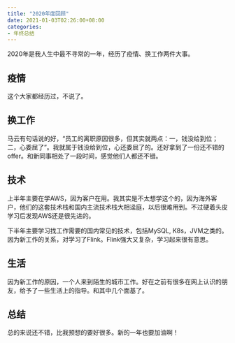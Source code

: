 ```yaml
---
title: "2020年度回顾"
date: 2021-01-03T02:26:00+08:00
categories:
- 年终总结
---
```


2020年是我人生中最不寻常的一年，经历了疫情、换工作两件大事。

## 疫情

这个大家都经历过，不说了。

## 换工作

马云有句话说的好，“员工的离职原因很多，但其实就两点：一，钱没给到位；二，心委屈了”。我就属于钱没给到位，心还委屈了的。还好拿到了一份还不错的offer。和新同事相处了一段时间，感觉他们人都还不错。

## 技术

上半年主要在学AWS，因为客户在用。我其实是不太想学这个的，因为海外客户，他们的这套技术栈和国内主流技术栈大相迳庭，以后很难用到。不过硬着头皮学习后发现AWS还是很先进的。

下半年主要学习找工作需要的国内常见的技术，包括MySQL, K8s，JVM之类的。因为新工作的关系，对学习了Flink。Flink强大又复杂，学习起来很有意思。

## 生活

因为新工作的原因，一个人来到陌生的城市工作。好在之前有很多在网上认识的朋友，给予了一些生活上的指导。和其中几个面基了。

## 总结

总的来说还不错，比我预想的要好很多。新的一年也要加油啊！
